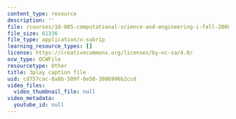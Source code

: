 ```yaml
---
content_type: resource
description: ''
file: /courses/18-085-computational-science-and-engineering-i-fall-2008/cd757cac8a8b509f8e503806996b2ccd_oZnCOIbesiA.vtt
file_size: 61336
file_type: application/x-subrip
learning_resource_types: []
license: https://creativecommons.org/licenses/by-nc-sa/4.0/
ocw_type: OCWFile
resourcetype: Other
title: 3play caption file
uid: cd757cac-8a8b-509f-8e50-3806996b2ccd
video_files:
  video_thumbnail_file: null
video_metadata:
  youtube_id: null
---
```

